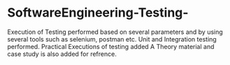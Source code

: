 # SoftwareEngineering-Testing-
Execution of Testing performed based on several parameters and by using several tools such as selenium, postman etc. Unit and Integration testing performed.
Practical Executions of testing added
A Theory material and case study is also added for refrence.
